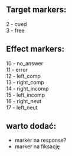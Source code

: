 ## Target markers:
2 - cued  
3 - free


## Effect markers:
10 - no_answer  
11 - error  
12 - left_comp  
13 - right_comp  
14 - right_incomp  
15 - left_incomp  
16 - right_neut  
17 - left_neut  

## warto dodać:
* marker na response?
* marker na fiksację
